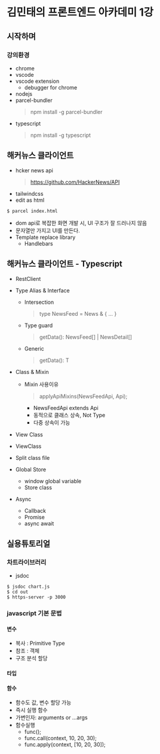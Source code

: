 # 김민태의 프론트엔드 아카데미 1강

## 시작하며

### 강의환경

- chrome
- vscode
- vscode extension
  - debugger for chrome
- nodejs
- parcel-bundler
  > npm install -g parcel-bundler
- typescript
  > npm install -g typescript

## 해커뉴스 클라이언트

- hcker news api
  > https://github.com/HackerNews/API
- tailwindcss
- edit as html

```shell
$ parcel index.html
```

- dom api로 복잡한 화면 개발 시, UI 구조가 잘 드러나지 않음
- 문자열만 가지고 UI를 만든다.
- Template replace library
  - Handlebars

## 해커뉴스 클라이언트 - Typescript

- RestClient
- Type Alias & Interface
  - Intersection
    > type NewsFeed = News & { ... }
  - Type guard
    > getData(): NewsFeed[] | NewsDetail[]
  - Generic
    > getData<T>(): T
- Class & Mixin
  - Mixin 사용이유
    > applyApiMixins(NewsFeedApi, Api);
    - NewsFeedApi extends Api
    - 동적으로 클래스 상속, Not Type
    - 다중 상속이 가능
- View Class

- ViewClass
- Split class file
- Global Store
  - window global variable
  - Store class
- Async
  - Callback
  - Promise
  - async await

## 실용튜토리얼

### 차트라이브러리

- jsdoc

```shell
$ jsdoc chart.js
$ cd out
$ https-server -p 3000
```

### javascript 기본 문법

#### 변수

- 복사 : Primitive Type
- 참조 : 객체
- 구조 분석 할당

#### 타입

#### 함수

- 함수도 값, 변수 할당 가능
- 즉시 실행 함수
- 가변인자: arguments or ...args
- 함수실행
  - func();
  - func.call(context, 10, 20, 30);
  - func.apply(context, [10, 20, 30]);
